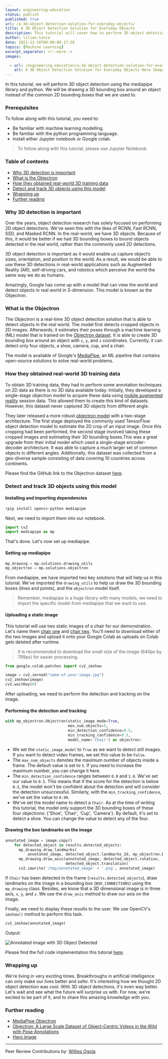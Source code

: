 ```yaml
---
layout: engineering-education
status: publish
published: true
url: /a-3d-object-detection-solution-for-everyday-objects/
title: A 3D Object Detection Solution for Everyday Objects
description: This tutorial will cover how to perform 3D object detection using the mediapipe library and python and draw 3D bounding box around the objects.
author: lilian-tonia
date: 2021-12-16T00:00:00-17:20
topics: [Machine Learning]
excerpt_separator: <!--more-->
images:

  - url: /engineering-education/a-3d-object-detection-solution-for-everyday-objects/hero.png
    alt: A 3D Object Detection Solution for Everyday Objects Hero Image
---
```

In this tutorial, we will perform 3D object detection using the mediapipe library and python. We will be drawing a 3D bounding box around an object instead of the common 2D bounding boxes that we are used to.
<!--more-->

### Prerequisites
To follow along with this tutorial, you need to:
- Be familiar with machine learning modelling.
- Be familiar with the python programming language.
- Install either Jupyter notebook or Google colab.
> To follow along with this tutorial, please use Jupyter Notebook.

### Table of contents
- [Why 3D detection is important](#why-3d-detection-is-important)
- [What is the Objectron](#what-is-the-objectron)
- [How they obtained real-world 3D training data](#how-they-obtained-real-world-3d-training-data)
- [Detect and track 3D objects using this model](#detect-and-track-3d-objects-using-this-model)
- [Wrapping up](#wrapping-up)
- [Further reading](#further-reading)

### Why 3D detection is important
Over the years, object detection research has solely focused on performing 2D object detections. We've seen this with the likes of RCNN, Fast RCNN, SSD, and Masked RCNN. In the real-world, we have 3D objects. Because of this, it would be better if we had 3D bounding boxes to bound objects detected in the real world, rather than the commonly used 2D detections. 

3D object detection is important as it would enable us capture object’s sizes, orientation, and position in the world. As a result, we would be able to use these 3D detections in real-world applications such as Augmented Reality (AR), self-driving cars, and robotics which perceive the world the same way we do as humans.

Amazingly, Google has come up with a model that can view the world and detect objects in real world in 3-dimension. This model is known as the Objectron.

### What is the Objectron
The Objectron is a real-time 3D object detection solution that is able to detect objects in the real world. The model first detects cropped objects in 2D images. Afterwards, it estimates their poses through a machine learning (ML) model that is trained on the [Objectron dataset](https://github.com/google-research-datasets/Objectron). It is able to create 3D bounding box around an object with `x`, `y`, and `z` coordinates. Currently, it can detect only four objects, a shoe, camera, cup, and a chair.

The model is available of Google's [MediaPipe](https://google.github.io/mediapipe/solutions/objectron), an ML pipeline that contains open-source solutions to solve real-world problems. 

### How they obtained real-world 3D training data
To obtain 3D training data, they had to perform some annotation techniques on 2D data as there is no 3D data available today. Initially, they developed a single-stage objectron model to acquire these data using [mobile augmented reality](https://ai.googleblog.com/2020/03/real-time-3d-object-detection-on-mobile.html) session data. This allowed them to create this kind of datasets. However, this dataset never captured 3D objects from different angle. 

They later released a more robust [objectron model](https://ai.googleblog.com/2020/11/announcing-objectron-dataset.html) with a two-stage architecture. The first stage deployed the commonly used TensorFlow object detection model to estimate the 2D crop of an input image. Once this cropping had been performed, the second stage involved taking these cropped images and estimating their 3D bounding boxes.This was a great upgrade from their initial model which used a single-stage encoder-decoder architecture. It was able to capture a much larger set of common objects in different angles. Additionally, this dataset was collected from a geo-diverse sample consisting of data covering 10 countries across continents.

Please find the GitHub link to the Objectron dataset [here](https://github.com/google-research-datasets/Objectron).

### Detect and track 3D objects using this model

#### Installing and importing dependencies

```bash
!pip install opencv-python mediapipe
```
Next, we need to import them into our notebook.

```python
import cv2
import mediapipe as mp
```
That's done. Let's now set up mediapipe.

#### Setting up mediapipe

```python
mp_drawing = mp.solutions.drawing_utils
mp_objectron = mp.solutions.objectron
```

From mediapipe, we have imported two key solutions that will help us in this tutorial. We've imported the `drawing_utils` to help us draw the 3D bounding boxes (lines and points), and the `objectron` model itself. 
> Remember, mediapipe is a huge library with many models, we need to import the specific model from mediapipe that we want to use.

#### Uploading a static image
This tutorial will use two static images of a chair for our demonstration. Let's name them [chair one](https://unsplash.com/photos/kvmdsTrGOBM) and [chair two](https://unsplash.com/photos/NBJ0BBqvdNM). You'll need to download either of the two images and upload it onto your Google Colab as uploads on Colab gets deleted after runtime.

> It is recommended to download the small size of the image (640px by 799px) for easier processing. 

```python
from google.colab.patches import cv2_imshow

image = cv2.imread("name-of-your-image.jpg") 
cv2_imshow(image)
cv2.waitKey(0)
```
After uploading, we need to perform the detection and tracking on the image.

#### Performing the detection and tracking

```python
with mp_objectron.Objectron(static_image_mode=True,
                            max_num_objects=5,
                            min_detection_confidence=0.5,
                            min_tracking_confidence=0.5,
                            model_name='Chair') as objectron:
```

- We set the `static_image_model` to `True` as we want to detect still images. If you want to detect video frames, we set this value to be `False`.
- The `max_num_objects` denotes the maximum number of objects inside a frame. The default value is set to `5`. If you need to increase the maximum number, you can change it here.
- The `min_detection_confidence` ranges between `0.0` and `1.0`. We've set our value to `0.5`. This means that if the score for the detection is below `0.5`, the model won't be confident about the detection and will consider the detection unsuccessful. Similarly, with the `min_tracking_confidence`, we've set the value to `0.99`.
- We've set the model name to detect a `Chair`. As at the time of writing this tutorial, the model only support the 3D bounding boxes of these four objectrons: {'Shoe', 'Chair', 'Cup', 'Camera'}. By default, it's set to detect a shoe. You can change the value to detect any of the four. 

#### Drawing the box landmarks on the image

```python
annotated_image = image.copy()
    for detected_object in results.detected_objects:
      mp_drawing.draw_landmarks(
          annotated_image, detected_object.landmarks_2d, mp_objectron.BOX_CONNECTIONS)
      mp_drawing.draw_axis(annotated_image, detected_object.rotation,
                           detected_object.translation)
      cv2.imwrite('/tmp/annotated_image' + '.png', annotated_image)
```
If `Chair` has been detected in the frame (`results.detected_objects`), draw landmarks on the image in a bounding box (`BOX_CONNECTIONS`) using the `mp_drawing` class. Besides, we know that a 3D dimensional image is in three axis, `x`, `y`, and `z`. We use the `draw_axis` method to draw our axis on the image.

Finally, we need to display these results to the user. We use OpenCV's `imshow()` method to perform this task. 

```python
cv2_imshow(annotated_image)
```
Output:

![Annotated image with 3D Object Detected](/engineering-education/a-3d-object-detection-solution-for-everyday-objects/annotated-image.png)

Please find the full code implementation this tutorial [here](https://colab.research.google.com/drive/1BClS6Uu5XaU940cfwo-cuCKmlsXyCGx5?usp=sharing).

### Wrapping up
We're living in very exciting times. Breakthroughs in artificial intelligence can only make our lives better and safer. It's interesting how we thought 2D object detection was cool. With 3D object detections, it's even way better. Let's wait and see what the future will surprise us with. For now, we're excited to be part of it, and to share this amazing knowledge with you.  

### Further reading
- [MediaPipe Objectron](https://google.github.io/mediapipe/solutions/objectron)
- [Objectron: A Large Scale Dataset of Object-Centric Videos in the Wild with Pose Annotations](https://arxiv.org/pdf/2012.09988.pdf)
- [Hero image](https://unsplash.com/@sebastiansvenson?utm_source=unsplash&utm_medium=referral&utm_content=creditCopyText)

---
Peer Review Contributions by: [Willies Ogola](/engineering-education/authors/willies-ogola/)

